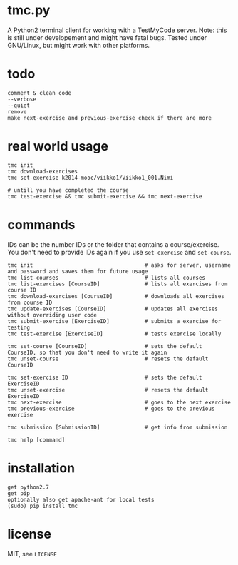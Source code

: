 tmc.py
======

A Python2 terminal client for working with a TestMyCode server.
Note: this is still under developement and might have fatal bugs.
Tested under GNU/Linux, but might work with other platforms.

todo
====

    comment & clean code
    --verbose
    --quiet
    remove
    make next-exercise and previous-exercise check if there are more

real world usage
================

    tmc init
    tmc download-exercises
    tmc set-exercise k2014-mooc/viikko1/Viikko1_001.Nimi

    # untill you have completed the course
    tmc test-exercise && tmc submit-exercise && tmc next-exercise

commands
========

IDs can be the number IDs or the folder that contains a course/exercise.
You don't need to provide IDs again if you use `set-exercise` and `set-course`.

    tmc init                                   # asks for server, username and password and saves them for future usage
    tmc list-courses                           # lists all courses
    tmc list-exercises [CourseID]              # lists all exercises from course ID
    tmc download-exercises [CourseID]          # downloads all exercises from course ID
    tmc update-exercises [CourseID]            # updates all exercises without overriding user code
    tmc submit-exercise [ExerciseID]           # submits a exercise for testing
    tmc test-exercise [ExerciseID]             # tests exercise locally

    tmc set-course [CourseID]                  # sets the default CourseID, so that you don't need to write it again
    tmc unset-course                           # resets the default CourseID

    tmc set-exercise ID                        # sets the default ExerciseID
    tmc unset-exercise                         # resets the default ExerciseID
    tmc next-exercise                          # goes to the next exercise
    tmc previous-exercise                      # goes to the previous exercise

    tmc submission [SubmissionID]              # get info from submission

    tmc help [command]


installation
============

    get python2.7
    get pip
    optionally also get apache-ant for local tests
    (sudo) pip install tmc

license
=======

MIT, see `LICENSE`